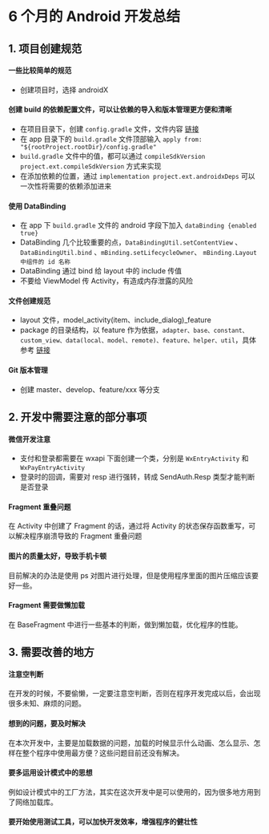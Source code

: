 # 6 个月的 Android 开发总结

## 1. 项目创建规范

#### 一些比较简单的规范

- 创建项目时，选择 androidX

#### 创建 build 的依赖配置文件，可以让依赖的导入和版本管理更方便和清晰

- 在项目目录下，创建 `config.gradle` 文件，文件内容 [链接](https://github.com/ThomasLeedev/Encrypt2/blob/master/config.gradle) 
- 在 app 目录下的 `build.gradle` 文件顶部输入 `apply from: "${rootProject.rootDir}/config.gradle"`
- `build.gradle` 文件中的值，都可以通过 `compileSdkVersion project.ext.compileSdkVersion` 方式来实现
- 在添加依赖的位置，通过 `implementation project.ext.androidxDeps` 可以一次性将需要的依赖添加进来

#### 使用 DataBinding

- 在 app 下 `build.gradle` 文件的 android 字段下加入 `dataBinding {enabled true}`
- DataBinding 几个比较重要的点，`DataBindingUtil.setContentView` 、 `DataBindingUtil.bind` 、`mBinding.setLifecycleOwner`、 `mBinding.Layout 中组件的 id 名称`
- DataBinding 通过 bind 给 layout 中的 include 传值
- 不要给 ViewModel 传 Activity，有造成内存泄露的风险

#### 文件创建规范

- layout 文件，model_activity(item、include_dialog)_feature
- package 的目录结构，以 feature 作为依据，`adapter、base、constant、custom_view、data(local、model、remote)、feature、helper、util`，具体参考 [链接](https://github.com/ThomasLeedev/Encrypt2/tree/master/app/src/main/java/cn/rilled/moying)

#### Git 版本管理

- 创建 master、develop、feature/xxx 等分支



## 2. 开发中需要注意的部分事项

#### 微信开发注意

- 支付和登录都需要在 wxapi 下面创建一个类，分别是 `WxEntryActivity` 和 `WxPayEntryActivity`
- 登录时的回调，需要对 resp 进行强转，转成 SendAuth.Resp 类型才能判断是否登录

#### Fragment 重叠问题

在 Activity 中创建了 Fragment 的话，通过将 Activity 的状态保存函数重写，可以解决程序崩溃导致的 Fragment 重叠问题

#### 图片的质量太好，导致手机卡顿

目前解决的办法是使用 ps 对图片进行处理，但是使用程序里面的图片压缩应该要好一些。

#### Fragment 需要做懒加载

在 BaseFragment 中进行一些基本的判断，做到懒加载，优化程序的性能。



## 3. 需要改善的地方

#### 注意空判断

在开发的时候，不要偷懒，一定要注意空判断，否则在程序开发完成以后，会出现很多未知、麻烦的问题。

#### 想到的问题，要及时解决

在本次开发中，主要是加载数据的问题，加载的时候显示什么动画、怎么显示、怎样在整个程序中使用最方便？这些问题目前还没有解决。

#### 要多运用设计模式中的思想

例如设计模式中的工厂方法，其实在这次开发中是可以使用的，因为很多地方用到了网络加载库。

#### 要开始使用测试工具，可以加快开发效率，增强程序的健壮性

